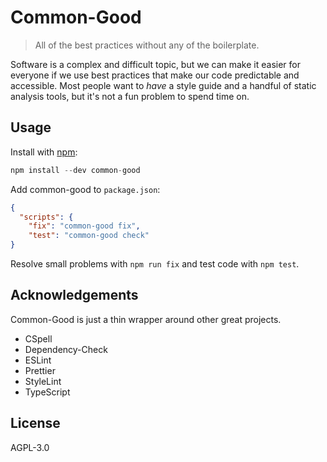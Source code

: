 # Common-Good

> All of the best practices without any of the boilerplate.

Software is a complex and difficult topic, but we can make it easier for
everyone if we use best practices that make our code predictable and accessible.
Most people want to _have_ a style guide and a handful of static analysis tools,
but it's not a fun problem to spend time on.

## Usage

Install with [npm](https://npmjs.org/):

```js
npm install --dev common-good
```

Add common-good to `package.json`:

```json
{
  "scripts": {
    "fix": "common-good fix",
    "test": "common-good check"
}
```

Resolve small problems with `npm run fix` and test code with `npm test`.

## Acknowledgements

Common-Good is just a thin wrapper around other great projects.

- CSpell
- Dependency-Check
- ESLint
- Prettier
- StyleLint
- TypeScript

## License

AGPL-3.0

